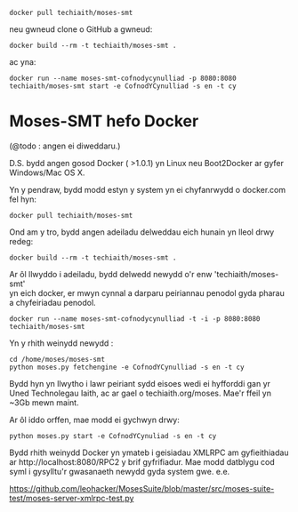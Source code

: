 ```
docker pull techiaith/moses-smt
```

neu gwneud clone o GitHub a gwneud:
```
docker build --rm -t techiaith/moses-smt .
```

ac yna:

```
docker run --name moses-smt-cofnodycynulliad -p 8080:8080 techiaith/moses-smt start -e CofnodYCynulliad -s en -t cy
```




# Moses-SMT hefo Docker

(@todo : angen ei diweddaru.)

D.S. bydd angen gosod Docker ( >1.0.1) yn Linux neu Boot2Docker ar gyfer Windows/Mac OS X. 

Yn y pendraw, bydd modd estyn y system yn ei chyfanrwydd o docker.com fel hyn:
```
docker pull techiaith/moses-smt
```

Ond am y tro, bydd angen adeiladu delweddau eich hunain yn lleol drwy redeg:

```
docker build --rm -t techiaith/moses-smt .
```

Ar ôl llwyddo i adeiladu, bydd delwedd newydd o'r enw 'techiaith/moses-smt'  
yn eich docker, er mwyn cynnal a darparu peiriannau penodol gyda pharau a 
chyfeiriadau penodol. 

```
docker run --name moses-smt-cofnodycynulliad -t -i -p 8080:8080 techiaith/moses-smt
```

Yn y rhith weinydd newydd :

```
cd /home/moses/moses-smt
python moses.py fetchengine -e CofnodYCynulliad -s en -t cy
```

Bydd hyn yn llwytho i lawr peiriant sydd eisoes wedi ei hyfforddi gan yr Uned Technolegau
Iaith, ac ar gael o techiaith.org/moses. Mae'r ffeil yn ~3Gb mewn maint.

Ar ôl iddo orffen, mae modd ei gychwyn drwy:

```
python moses.py start -e CofnodYCynuliad -s en -t cy
```

Bydd rhith weinydd Docker yn ymateb i geisiadau XMLRPC am gyfieithiadau ar 
http://localhost:8080/RPC2 y brif gyfrifiadur. Mae modd datblygu cod syml i 
gysylltu'r gwasanaeth newydd gyda system gwe. e.e. 

https://github.com/leohacker/MosesSuite/blob/master/src/moses-suite-test/moses-server-xmlrpc-test.py


